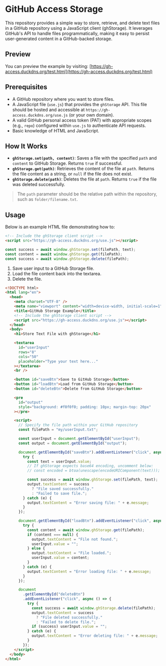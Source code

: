 # GitHub Access Storage

This repository provides a simple way to store, retrieve, and delete text files in a GitHub repository using a JavaScript client (ghStorage). It leverages GitHub's API to handle files programmatically, making it easy to persist user-generated content in a GitHub-backed storage.

## Preview

You can preview the example by visiting: [https://gh-access.duckdns.org/test.html](https://gh-access.duckdns.org/test.html)

## Prerequisites

- A GitHub repository where you want to store files.
- A JavaScript file (`use.js`) that provides the `ghStorage` API. This file should be hosted and accessible at `https://gh-access.duckdns.org/use.js` (or your own domain).
- A valid GitHub personal access token (PAT) with appropriate scopes (e.g., `repo`) configured within `use.js` to authenticate API requests.
- Basic knowledge of HTML and JavaScript.

## How It Works

- **`ghStorage.set(path, content)`**: Saves a file with the specified `path` and `content` to GitHub Storage. Returns `true` if successful.
- **`ghStorage.get(path)`**: Retrieves the content of the file at `path`. Returns the file content as a string, or `null` if the file does not exist.
- **`ghStorage.delete(path)`**: Deletes the file at `path`. Returns `true` if the file was deleted successfully.

> The `path` parameter should be the relative path within the repository, such as `folder/filename.txt`.

## Usage

Below is an example HTML file demonstrating how to:

```html
<!-- Include the ghStorage client script -->
<script src="https://gh-access.duckdns.org/use.js"></script>
```

```js
const success = await window.ghStorage.set(filePath, text);
const content = await window.ghStorage.get(filePath);
const success = await window.ghStorage.delete(filePath);
```

1. Save user input to a GitHub Storage file.
2. Load the file content back into the textarea.
3. Delete the file.

```html
<!DOCTYPE html>
<html lang="en">
  <head>
    <meta charset="UTF-8" />
    <meta name="viewport" content="width=device-width, initial-scale=1" />
    <title>GitHub Storage Example</title>
    <!-- Include the ghStorage client script -->
    <script src="https://gh-access.duckdns.org/use.js"></script>
  </head>
  <body>
    <h1>Store Text File with ghStorage</h1>

    <textarea
      id="userInput"
      rows="8"
      cols="50"
      placeholder="Type your text here..."
    ></textarea>
    <br />

    <button id="saveBtn">Save to GitHub Storage</button>
    <button id="loadBtn">Load from GitHub Storage</button>
    <button id="deleteBtn">Delete from GitHub Storage</button>

    <pre
      id="output"
      style="background: #f0f0f0; padding: 10px; margin-top: 20px"
    ></pre>

    <script>
      // Specify the file path within your GitHub repository
      const filePath = "my/userInput.txt";

      const userInput = document.getElementById("userInput");
      const output = document.getElementById("output");

      document.getElementById("saveBtn").addEventListener("click", async () => {
        try {
          const text = userInput.value;
          // If ghStorage expects base64 encoding, uncomment below:
          // const encoded = btoa(unescape(encodeURIComponent(text)));

          const success = await window.ghStorage.set(filePath, text);
          output.textContent = success
            ? "File saved successfully."
            : "Failed to save file.";
        } catch (e) {
          output.textContent = "Error saving file: " + e.message;
        }
      });

      document.getElementById("loadBtn").addEventListener("click", async () => {
        try {
          const content = await window.ghStorage.get(filePath);
          if (content === null) {
            output.textContent = "File not found.";
            userInput.value = "";
          } else {
            output.textContent = "File loaded.";
            userInput.value = content;
          }
        } catch (e) {
          output.textContent = "Error loading file: " + e.message;
        }
      });

      document
        .getElementById("deleteBtn")
        .addEventListener("click", async () => {
          try {
            const success = await window.ghStorage.delete(filePath);
            output.textContent = success
              ? "File deleted successfully."
              : "Failed to delete file.";
            if (success) userInput.value = "";
          } catch (e) {
            output.textContent = "Error deleting file: " + e.message;
          }
        });
    </script>
  </body>
</html>
```
